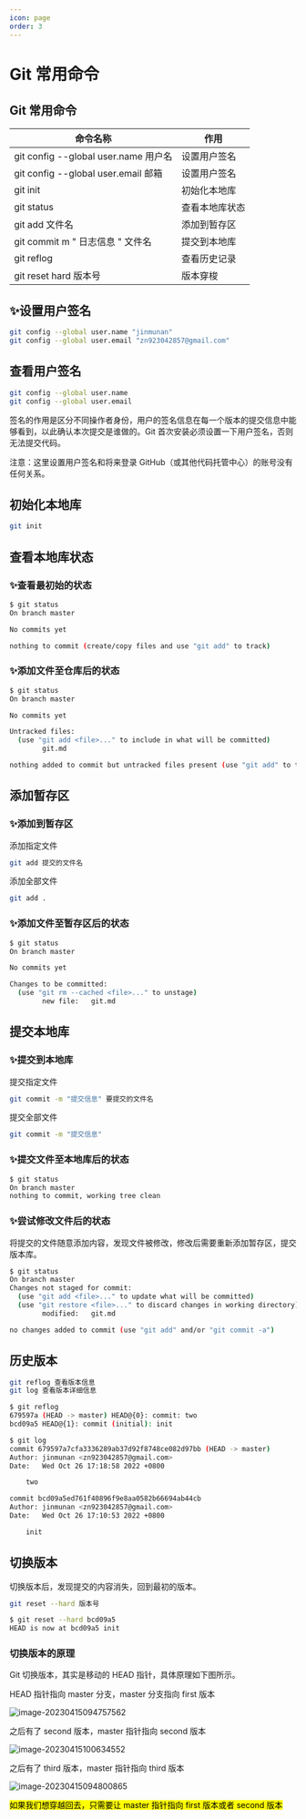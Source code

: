 ```yaml
---
icon: page
order: 3
---
```

# Git 常用命令

## Git 常用命令

| 命令名称                              | 作用           |
| ------------------------------------- | -------------- |
| git config --global user.name  用户名 | 设置用户签名   |
| git config --global user.email 邮箱   | 设置用户签名   |
| git init                              | 初始化本地库   |
| git status                            | 查看本地库状态 |
| git add 文件名                        | 添加到暂存区   |
| git commit m " 日志信息 " 文件名      | 提交到本地库   |
| git reflog                            | 查看历史记录   |
| git reset hard 版本号                 | 版本穿梭       |

## ✨设置用户签名

```sh
git config --global user.name "jinmunan"
git config --global user.email "zn923042857@gmail.com"
```

## 查看用户签名

```sh
git config --global user.name
git config --global user.email
```

签名的作用是区分不同操作者身份，用户的签名信息在每一个版本的提交信息中能够看到，以此确认本次提交是谁做的。Git 首次安装必须设置一下用户签名，否则无法提交代码。

注意：这里设置用户签名和将来登录 GitHub（或其他代码托管中心）的账号没有任何关系。

## 初始化本地库

```sh
git init
```

## 查看本地库状态

### ✨查看最初始的状态

```sh
$ git status
On branch master

No commits yet

nothing to commit (create/copy files and use "git add" to track)
```

### ✨添加文件至仓库后的状态

```sh
$ git status
On branch master

No commits yet

Untracked files:
  (use "git add <file>..." to include in what will be committed)
        git.md

nothing added to commit but untracked files present (use "git add" to track)
```

## 添加暂存区

### ✨添加到暂存区

添加指定文件

```sh
git add 提交的文件名
```

添加全部文件

```sh
git add .
```

### ✨添加文件至暂存区后的状态

```sh
$ git status
On branch master

No commits yet

Changes to be committed:
  (use "git rm --cached <file>..." to unstage)
        new file:   git.md
```

## 提交本地库

### ✨提交到本地库

提交指定文件

```sh
git commit -m "提交信息" 要提交的文件名
```

提交全部文件

```sh
git commit -m "提交信息" 
```

### ✨提交文件至本地库后的状态

```sh
$ git status
On branch master
nothing to commit, working tree clean
```

### ✨尝试修改文件后的状态

将提交的文件随意添加内容，发现文件被修改，修改后需要重新添加暂存区，提交版本库。

```sh
$ git status
On branch master
Changes not staged for commit:
  (use "git add <file>..." to update what will be committed)
  (use "git restore <file>..." to discard changes in working directory)
        modified:   git.md

no changes added to commit (use "git add" and/or "git commit -a")
```

## 历史版本

```sh
git reflog 查看版本信息
git log 查看版本详细信息
```

```sh
$ git reflog
679597a (HEAD -> master) HEAD@{0}: commit: two
bcd09a5 HEAD@{1}: commit (initial): init

$ git log
commit 679597a7cfa3336289ab37d92f8748ce082d97bb (HEAD -> master)
Author: jinmunan <zn923042857@gmail.com>
Date:   Wed Oct 26 17:18:58 2022 +0800

    two

commit bcd09a5ed761f40896f9e8aa0582b66694ab44cb
Author: jinmunan <zn923042857@gmail.com>
Date:   Wed Oct 26 17:10:53 2022 +0800

    init
```

## 切换版本

切换版本后，发现提交的内容消失，回到最初的版本。

```sh
git reset --hard 版本号
```

```sh
$ git reset --hard bcd09a5
HEAD is now at bcd09a5 init
```

### 切换版本的原理

Git 切换版本，其实是移动的 HEAD 指针，具体原理如下图所示。

HEAD 指针指向 master 分支，master 分支指向 first 版本

![image-20230415094757562](./assets/image-20230415094757562.png)

之后有了 second 版本，master 指针指向 second 版本

![image-20230415100634552](./assets/image-20230415100634552.png)

之后有了 third 版本，master 指针指向 third 版本

![image-20230415094800865](./assets/image-20230415094800865.png)

<mark>如果我们想穿越回去，只需要让 master 指针指向 first 版本或者 second 版本</mark>
